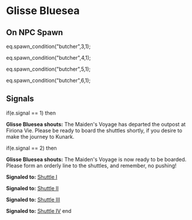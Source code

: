# Glisse Bluesea


## On NPC Spawn



eq.spawn_condition("butcher",3,1);

eq.spawn_condition("butcher",4,1);

eq.spawn_condition("butcher",5,1);

eq.spawn_condition("butcher",6,1);


## Signals

if(e.signal == 1) then


**Glisse Bluesea shouts:** <span class="text-danger">The Maiden's Voyage has departed the outpost at Firiona Vie. Please be ready to board the shuttles shortly, if you desire to make the journey to Kunark.</span>


if(e.signal == 2) then


**Glisse Bluesea shouts:** <span class="text-danger">The Maiden's Voyage is now ready to be boarded. Please form an orderly line to the shuttles, and remember, no pushing!</span>


**Signaled to:**  [Shuttle I](/npc/846)


**Signaled to:**  [Shuttle II](/npc/847)


**Signaled to:**  [Shuttle III](/npc/848)


**Signaled to:**  [Shuttle IV](/npc/849)
end